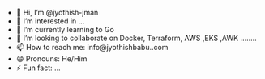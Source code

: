 - 👋 Hi, I’m @jyothish-jman
- 👀 I’m interested in ...
- 🌱 I’m currently learning to Go
- 💞️ I’m looking to collaborate on Docker, Terraform, AWS ,EKS ,AWK ........
- 📫 How to reach me: info@jyothishbabu..com
- 😄 Pronouns: He/Him
- ⚡ Fun fact: ...

<!---
jyothish-jman/jyothish-jman is a ✨ special ✨ repository because its `README.md` (this file) appears on your GitHub profile.
You can click the Preview link to take a look at your changes.
--->
